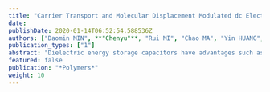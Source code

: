 ```yaml
---
title: "Carrier Transport and Molecular Displacement Modulated dc Electrical Breakdown of Polypropylene Nanocomposites"
date: 
publishDate: 2020-01-14T06:52:54.588536Z
authors: ["Daomin MIN", **"Chenyu"**, "Rui MI", "Chao MA", "Yin HUANG", "Shengtao LI", "Qingzhou WU", "Zhaoliang Xing"]
publication_types: ["1"]
abstract: "Dielectric energy storage capacitors have advantages such as ultra-high power density, extremely fast charge and discharge speed, long service lifespan and are significant for pulsed power system, smart power grid, and power electronics. Polypropylene (PP) is one of the most widely used dielectric materials for dielectric energy storage capacitors. It is of interest to investigate how to improve its electrical breakdown strength by nanodoping and the influencing mechanism of nano doping on the electrical breakdown properties of polymer nanocomposites. PP/Al2O3 nanocomposite dielectric materials with various weight fraction of nanoparticles are fabricated by melt-blending and hot-pressing methods. Thermally stimulated current, surface potential decay, and dc electrical breakdown experiments show that deep trap properties and associated molecular chain motion are changed by incorporating nanofillers into polymer matrix, resulting in the variations in conductivity and dc electrical breakdown field of nanocomposite dielectrics. Then, a charge transport and molecular displacement modulated electrical breakdown model is utilized to simulate the dc electrical breakdown behavior. It is found that isolated interfacial regions formed in nanocomposite dielectrics at relatively low loadings reduce the effective carrier mobility and strengthen the interaction between molecular chains, hindering the transport of charges and the displacement of molecular chains with occupied deep traps. Accordingly, the electrical breakdown strength is enhanced at relatively low loadings. Interfacial regions may overlap in nanocomposite dielectrics at relatively high loadings so that the effective carrier mobility decreases and the interaction between molecular chains may be weakened. Consequently, the molecular motion is accelerated by electric force, leading to the decrease in electrical breakdown strength. The experiments and simulations reveal that the influence of nanodoping on dc electrical breakdown properties may origin from the changes in the charge transport and molecular displacement characteristics caused by interfacial regions in nanocomposite dielectrics."
featured: false
publication: "*Polymers*"
weight: 10
---
```


